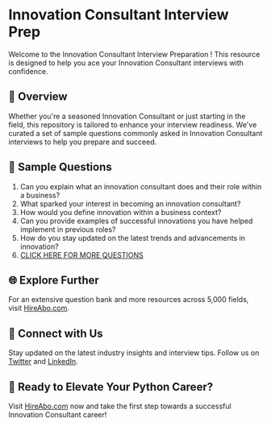# Innovation Consultant Interview Prep

Welcome to the Innovation Consultant Interview Preparation ! This resource is designed to help you ace your Innovation Consultant interviews with confidence.

## 🚀 Overview

Whether you're a seasoned Innovation Consultant or just starting in the field, this repository is tailored to enhance your interview readiness. We've curated a set of sample questions commonly asked in Innovation Consultant interviews to help you prepare and succeed.

## 📝 Sample Questions

1. Can you explain what an innovation consultant does and their role within a business?
2. What sparked your interest in becoming an innovation consultant?
3. How would you define innovation within a business context?
4. Can you provide examples of successful innovations you have helped implement in previous roles?
5. How do you stay updated on the latest trends and advancements in innovation?
6. [CLICK HERE FOR MORE QUESTIONS](https://hireabo.com/job/1_4_43/Innovation%20Consultant)

## 🌐 Explore Further

For an extensive question bank and more resources across 5,000 fields, visit [HireAbo.com](https://www.hireabo.com).

## 📱 Connect with Us

Stay updated on the latest industry insights and interview tips. Follow us on [Twitter](https://twitter.com/hireabo) and [LinkedIn](https://www.linkedin.com/in/hire-abo-3609972a8/).

## 🚀 Ready to Elevate Your Python Career?

Visit [HireAbo.com](https://www.hireabo.com) now and take the first step towards a successful Innovation Consultant career!